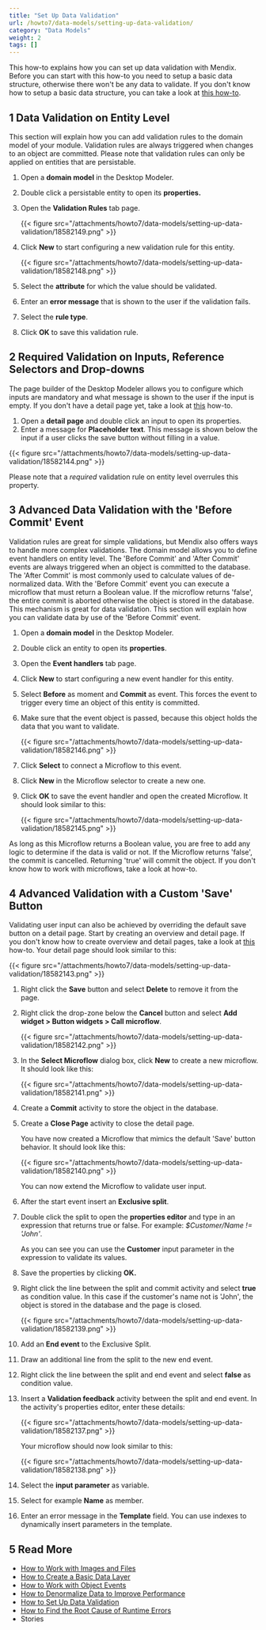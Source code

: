 ```yaml
---
title: "Set Up Data Validation"
url: /howto7/data-models/setting-up-data-validation/
category: "Data Models"
weight: 2
tags: []
---
```

This how-to explains how you can set up data validation with Mendix. Before you can start with this how-to you need to setup a basic data structure, otherwise there won't be any data to validate. If you don't know how to setup a basic data structure, you can take a look at [this how-to](/howto7/data-models/create-a-basic-data-layer/).

## 1 Data Validation on Entity Level

This section will explain how you can add validation rules to the domain model of your module. Validation rules are always triggered when changes to an object are committed. Please note that validation rules can only be applied on entities that are persistable.

1. Open a **domain model** in the Desktop Modeler.
2. Double click a persistable entity to open its **properties.**
3. Open the **Validation Rules** tab page.

    {{< figure src="/attachments/howto7/data-models/setting-up-data-validation/18582149.png" >}}

4. Click **New** to start configuring a new validation rule for this entity.

    {{< figure src="/attachments/howto7/data-models/setting-up-data-validation/18582148.png" >}}

5. Select the **attribute** for which the value should be validated.
6. Enter an **error message** that is shown to the user if the validation fails.
7. Select the **rule type**.
8. Click **OK** to save this validation rule.

## 2 Required Validation on Inputs, Reference Selectors and Drop-downs

The page builder of the Desktop Modeler allows you to configure which inputs are mandatory and what message is shown to the user if the input is empty. If you don't have a detail page yet, take a look at [this](/howto7/front-end/create-your-first-two-overview-and-detail-pages/) how-to.

1. Open a **detail page** and double click an input to open its properties.
2. Enter a message for **Placeholder text**. This message is shown below the input if a user clicks the save button without filling in a value.

{{< figure src="/attachments/howto7/data-models/setting-up-data-validation/18582144.png" >}}

Please note that a *required* validation rule on entity level overrules this property.

## 3 Advanced Data Validation with the 'Before Commit' Event

Validation rules are great for simple validations, but Mendix also offers ways to handle more complex validations. The domain model allows you to define event handlers on entity level. The 'Before Commit' and 'After Commit' events are always triggered when an object is committed to the database. The 'After Commit' is most commonly used to calculate values of de-normalized data. With the 'Before Commit' event you can execute a microflow that must return a Boolean value. If the microflow returns 'false', the entire commit is aborted otherwise the object is stored in the database. This mechanism is great for data validation. This section will explain how you can validate data by use of the 'Before Commit' event.

1. Open a **domain model** in the Desktop Modeler.
2. Double click an entity to open its **properties**.
3. Open the **Event handlers** tab page.
4. Click **New** to start configuring a new event handler for this entity.
5. Select **Before** as moment and **Commit** as event. This forces the event to trigger every time an object of this entity is committed.
6. Make sure that the event object is passed, because this object holds the data that you want to validate.

    {{< figure src="/attachments/howto7/data-models/setting-up-data-validation/18582146.png" >}}

7. Click **Select** to connect a Microflow to this event.
8. Click **New** in the Microflow selector to create a new one.
9. Click **OK** to save the event handler and open the created Microflow. It should look similar to this:

    {{< figure src="/attachments/howto7/data-models/setting-up-data-validation/18582145.png" >}}

As long as this Microflow returns a Boolean value, you are free to add any logic to determine if the data is valid or not. If the Microflow returns 'false', the commit is cancelled. Returning 'true' will commit the object. If you don't know how to work with microflows, take a look at how-to.

## 4 Advanced Validation with a Custom 'Save' Button

Validating user input can also be achieved by overriding the default save button on a detail page. Start by creating an overview and detail page. If you don't know how to create overview and detail pages, take a look at [this](/howto7/front-end/create-your-first-two-overview-and-detail-pages/) how-to. Your detail page should look similar to this:

{{< figure src="/attachments/howto7/data-models/setting-up-data-validation/18582143.png" >}}

1. Right click the **Save** button and select **Delete** to remove it from the page.
2. Right click the drop-zone below the **Cancel** button and select **Add widget > Button widgets > Call microflow**.

    {{< figure src="/attachments/howto7/data-models/setting-up-data-validation/18582142.png" >}}

3. In the **Select Microflow** dialog box, click **New** to create a new microflow. It should look like this:

    {{< figure src="/attachments/howto7/data-models/setting-up-data-validation/18582141.png" >}}

4. Create a **Commit** activity to store the object in the database.
5. Create a **Close Page** activity to close the detail page.

    You have now created a Microflow that mimics the default 'Save' button behavior. It should look like this:

    {{< figure src="/attachments/howto7/data-models/setting-up-data-validation/18582140.png" >}}

    You can now extend the Microflow to validate user input.

6. After the start event insert an **Exclusive split**.
7. Double click the split to open the **properties editor** and type in an expression that returns true or false. For example: *$Customer/Name != 'John'*.

    As you can see you can use the **Customer** input parameter in the expression to validate its values.

8. Save the properties by clicking **OK.**
9. Right click the line between the split and commit activity and select **true** as condition value. In this case if the customer's name not is 'John', the object is stored in the database and the page is closed.

    {{< figure src="/attachments/howto7/data-models/setting-up-data-validation/18582139.png" >}}

10. Add an **End event** to the Exclusive Split.
11. Draw an additional line from the split to the new end event.
12. Right click the line between the split and end event and select **false** as condition value.
13. Insert a **Validation feedback** activity between the split and end event. In the activity's properties editor, enter these details:

    {{< figure src="/attachments/howto7/data-models/setting-up-data-validation/18582137.png" >}}

    Your microflow should now look similar to this:

    {{< figure src="/attachments/howto7/data-models/setting-up-data-validation/18582138.png" >}}

14. Select the **input parameter** as variable.
15. Select for example **Name** as member.
16. Enter an error message in the **Template** field. You can use indexes to dynamically insert parameters in the template.

## 5 Read More

* [How to Work with Images and Files](/howto7/data-models/working-with-images-and-files/)
* [How to Create a Basic Data Layer](/howto7/data-models/create-a-basic-data-layer/)
* [How to Work with Object Events](/howto7/data-models/working-with-object-events/)
* [How to Denormalize Data to Improve Performance](/howto7/data-models/denormalize-data-to-improve-performance/)
* [How to Set Up Data Validation](/howto7/data-models/setting-up-data-validation/)
* [How to Find the Root Cause of Runtime Errors](/howto7/monitoring-troubleshooting/finding-the-root-cause-of-runtime-errors/)
* Stories
